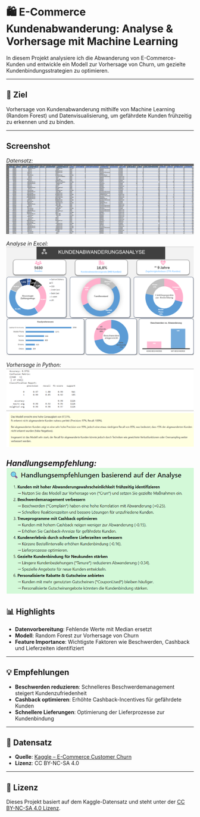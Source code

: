 # 🛍️ E-Commerce Kundenabwanderung: Analyse & Vorhersage mit Machine Learning

In diesem Projekt analysiere ich die Abwanderung von E-Commerce-Kunden und entwickle ein Modell zur Vorhersage von Churn, um gezielte Kundenbindungsstrategien zu optimieren.

---

## 🚀 Ziel

Vorhersage von Kundenabwanderung mithilfe von Machine Learning (Random Forest) und Datenvisualisierung, um gefährdete Kunden frühzeitig zu erkennen und zu binden.

---
## Screenshot

*Datensatz:*
![ExcelDatensatzKaggle](https://github.com/MsCodingLabs/Kundenabwanderung/blob/main/ExcelDatensatzKaggle.png?raw=true)

*Analyse in Excel:*
![KundenabwanderungsanalyseExcelDashboard](https://github.com/MsCodingLabs/Kundenabwanderung/blob/main/KundenabwanderungsanalyseExcelDashboard.png)

*Vorhersage in Python:*
![Vorhersagemodel](https://github.com/MsCodingLabs/Kundenabwanderung/blob/main/Vorhersagemodel.png)

*Handlungsempfehlung:*
![Handlungsempfehlung](https://github.com/MsCodingLabs/Kundenabwanderung/blob/main/Handlungsempfehlung.png) 
---

## 📊 Highlights

- **Datenvorbereitung**: Fehlende Werte mit Median ersetzt
- **Modell**: Random Forest zur Vorhersage von Churn
- **Feature Importance**: Wichtigste Faktoren wie Beschwerden, Cashback und Lieferzeiten identifiziert

---

## 💡 Empfehlungen

- **Beschwerden reduzieren**: Schnelleres Beschwerdemanagement steigert Kundenzufriedenheit
- **Cashback optimieren**: Erhöhte Cashback-Incentives für gefährdete Kunden
- **Schnellere Lieferungen**: Optimierung der Lieferprozesse zur Kundenbindung

---

## 📎 Datensatz

- **Quelle**: [Kaggle – E-Commerce Customer Churn](https://www.kaggle.com/datasets/ankitverma2010/ecommerce-customer-churn-analysis-and-prediction)
- **Lizenz**: CC BY-NC-SA 4.0
---

## 📜 Lizenz

Dieses Projekt basiert auf dem Kaggle-Datensatz und steht unter der [CC BY-NC-SA 4.0 Lizenz](https://creativecommons.org/licenses/by-nc-sa/4.0/).
